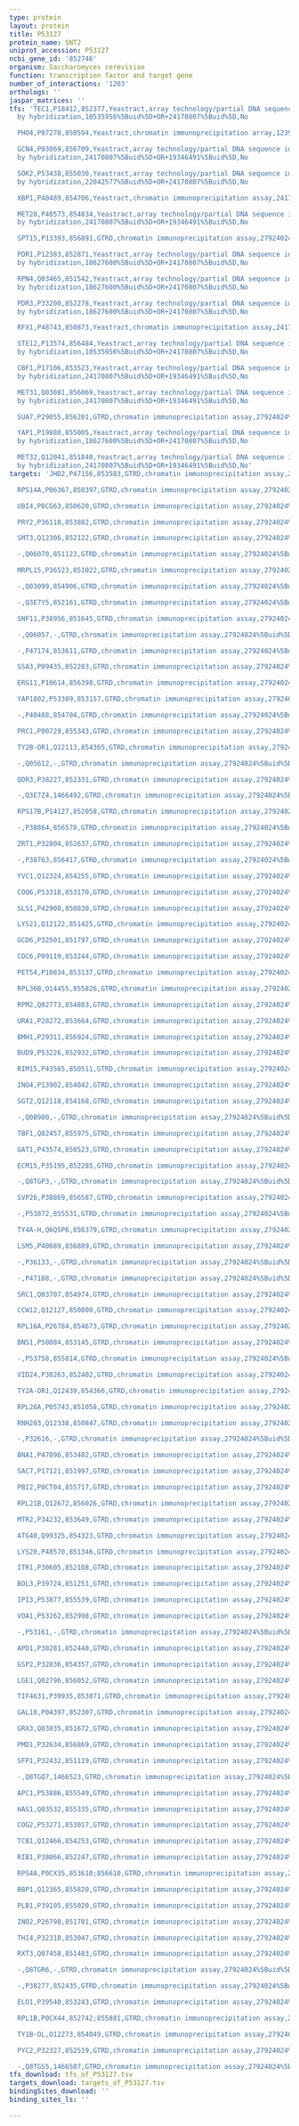 ```yaml
---
type: protein
layout: protein
title: P53127
protein_name: SNT2
uniprot_accession: P53127
ncbi_gene_id: '852746'
organism: Saccharomyces cerevisiae
function: transcription factor and target gene
number_of_interactions: '1203'
orthologs: ''
jaspar_matrices: ''
tfs: 'TEC1,P18412,852377,Yeastract,array technology/partial DNA sequence identification
  by hybridization,10535956%5Buid%5D+OR+24170807%5Buid%5D,No

  PHO4,P07270,850594,Yeastract,chromatin immunoprecipitation array,12399584%5Buid%5D+OR+24170807%5Buid%5D,No

  GCN4,P03069,856709,Yeastract,array technology/partial DNA sequence identification
  by hybridization,24170807%5Buid%5D+OR+19346491%5Buid%5D,No

  SOK2,P53438,855030,Yeastract,array technology/partial DNA sequence identification
  by hybridization,22042577%5Buid%5D+OR+24170807%5Buid%5D,No

  XBP1,P40489,854706,Yeastract,chromatin immunoprecipitation assay,24170807%5Buid%5D+OR+19124666%5Buid%5D,No

  MET28,P40573,854834,Yeastract,array technology/partial DNA sequence identification
  by hybridization,24170807%5Buid%5D+OR+19346491%5Buid%5D,No

  SPT15,P13393,856891,GTRD,chromatin immunoprecipitation assay,27924024%5Buid%5D,No

  PDR1,P12383,852871,Yeastract,array technology/partial DNA sequence identification
  by hybridization,18627600%5Buid%5D+OR+24170807%5Buid%5D,No

  RPN4,Q03465,851542,Yeastract,array technology/partial DNA sequence identification
  by hybridization,18627600%5Buid%5D+OR+24170807%5Buid%5D,No

  PDR3,P33200,852278,Yeastract,array technology/partial DNA sequence identification
  by hybridization,18627600%5Buid%5D+OR+24170807%5Buid%5D,No

  RFX1,P48743,850873,Yeastract,chromatin immunoprecipitation assay,24170807%5Buid%5D+OR+19124666%5Buid%5D,No

  STE12,P13574,856484,Yeastract,array technology/partial DNA sequence identification
  by hybridization,10535956%5Buid%5D+OR+24170807%5Buid%5D,No

  CBF1,P17106,853523,Yeastract,array technology/partial DNA sequence identification
  by hybridization,24170807%5Buid%5D+OR+19346491%5Buid%5D,No

  MET31,Q03081,856069,Yeastract,array technology/partial DNA sequence identification
  by hybridization,24170807%5Buid%5D+OR+19346491%5Buid%5D,No

  SUA7,P29055,856201,GTRD,chromatin immunoprecipitation assay,27924024%5Buid%5D,No

  YAP1,P19880,855005,Yeastract,array technology/partial DNA sequence identification
  by hybridization,18627600%5Buid%5D+OR+24170807%5Buid%5D,No

  MET32,Q12041,851840,Yeastract,array technology/partial DNA sequence identification
  by hybridization,24170807%5Buid%5D+OR+19346491%5Buid%5D,No'
targets: 'JHD2,P47156,853583,GTRD,chromatin immunoprecipitation assay,27924024%5Buid%5D,No

  RPS14A,P06367,850397,GTRD,chromatin immunoprecipitation assay,27924024%5Buid%5D,No

  UBI4,P0CG63,850620,GTRD,chromatin immunoprecipitation assay,27924024%5Buid%5D,No

  PRY2,P36110,853882,GTRD,chromatin immunoprecipitation assay,27924024%5Buid%5D,No

  SMT3,Q12306,852122,GTRD,chromatin immunoprecipitation assay,27924024%5Buid%5D,No

  -,Q06070,851123,GTRD,chromatin immunoprecipitation assay,27924024%5Buid%5D,No

  MRPL15,P36523,851022,GTRD,chromatin immunoprecipitation assay,27924024%5Buid%5D,No

  -,Q03099,854906,GTRD,chromatin immunoprecipitation assay,27924024%5Buid%5D,No

  -,Q3E7Y5,852161,GTRD,chromatin immunoprecipitation assay,27924024%5Buid%5D,No

  SNF11,P38956,851645,GTRD,chromatin immunoprecipitation assay,27924024%5Buid%5D,No

  -,Q06057,-,GTRD,chromatin immunoprecipitation assay,27924024%5Buid%5D,No

  -,P47174,853611,GTRD,chromatin immunoprecipitation assay,27924024%5Buid%5D,No

  SSA3,P09435,852203,GTRD,chromatin immunoprecipitation assay,27924024%5Buid%5D,No

  ERG11,P10614,856398,GTRD,chromatin immunoprecipitation assay,27924024%5Buid%5D,No

  YAP1802,P53309,853157,GTRD,chromatin immunoprecipitation assay,27924024%5Buid%5D,No

  -,P40488,854704,GTRD,chromatin immunoprecipitation assay,27924024%5Buid%5D,No

  PRC1,P00729,855343,GTRD,chromatin immunoprecipitation assay,27924024%5Buid%5D,No

  TY2B-OR1,Q12113,854365,GTRD,chromatin immunoprecipitation assay,27924024%5Buid%5D,No

  -,Q05612,-,GTRD,chromatin immunoprecipitation assay,27924024%5Buid%5D,No

  QDR3,P38227,852331,GTRD,chromatin immunoprecipitation assay,27924024%5Buid%5D,No

  -,Q3E7Z4,1466492,GTRD,chromatin immunoprecipitation assay,27924024%5Buid%5D,No

  RPS17B,P14127,852058,GTRD,chromatin immunoprecipitation assay,27924024%5Buid%5D,No

  -,P38864,856578,GTRD,chromatin immunoprecipitation assay,27924024%5Buid%5D,No

  ZRT1,P32804,852637,GTRD,chromatin immunoprecipitation assay,27924024%5Buid%5D,No

  -,P38763,856417,GTRD,chromatin immunoprecipitation assay,27924024%5Buid%5D,No

  YVC1,Q12324,854255,GTRD,chromatin immunoprecipitation assay,27924024%5Buid%5D,No

  COQ6,P53318,853170,GTRD,chromatin immunoprecipitation assay,27924024%5Buid%5D,No

  SLS1,P42900,850830,GTRD,chromatin immunoprecipitation assay,27924024%5Buid%5D,No

  LYS21,Q12122,851425,GTRD,chromatin immunoprecipitation assay,27924024%5Buid%5D,No

  GCD6,P32501,851797,GTRD,chromatin immunoprecipitation assay,27924024%5Buid%5D,No

  CDC6,P09119,853244,GTRD,chromatin immunoprecipitation assay,27924024%5Buid%5D,No

  PET54,P10834,853137,GTRD,chromatin immunoprecipitation assay,27924024%5Buid%5D,No

  RPL36B,O14455,855826,GTRD,chromatin immunoprecipitation assay,27924024%5Buid%5D,No

  RPM2,Q02773,854883,GTRD,chromatin immunoprecipitation assay,27924024%5Buid%5D,No

  URA1,P28272,853664,GTRD,chromatin immunoprecipitation assay,27924024%5Buid%5D,No

  BMH1,P29311,856924,GTRD,chromatin immunoprecipitation assay,27924024%5Buid%5D,No

  BUD9,P53226,852932,GTRD,chromatin immunoprecipitation assay,27924024%5Buid%5D,No

  RIM15,P43565,850511,GTRD,chromatin immunoprecipitation assay,27924024%5Buid%5D,No

  INO4,P13902,854042,GTRD,chromatin immunoprecipitation assay,27924024%5Buid%5D,No

  SGT2,Q12118,854168,GTRD,chromatin immunoprecipitation assay,27924024%5Buid%5D,No

  -,Q08900,-,GTRD,chromatin immunoprecipitation assay,27924024%5Buid%5D,No

  TBF1,Q02457,855975,GTRD,chromatin immunoprecipitation assay,27924024%5Buid%5D,No

  GAT1,P43574,850523,GTRD,chromatin immunoprecipitation assay,27924024%5Buid%5D,No

  ECM15,P35195,852285,GTRD,chromatin immunoprecipitation assay,27924024%5Buid%5D,No

  -,Q8TGP3,-,GTRD,chromatin immunoprecipitation assay,27924024%5Buid%5D,No

  SVP26,P38869,856587,GTRD,chromatin immunoprecipitation assay,27924024%5Buid%5D,No

  -,P53872,855531,GTRD,chromatin immunoprecipitation assay,27924024%5Buid%5D,No

  TY4A-H,Q6Q5P6,856379,GTRD,chromatin immunoprecipitation assay,27924024%5Buid%5D,No

  LSM5,P40089,856889,GTRD,chromatin immunoprecipitation assay,27924024%5Buid%5D,No

  -,P36133,-,GTRD,chromatin immunoprecipitation assay,27924024%5Buid%5D,No

  -,P47188,-,GTRD,chromatin immunoprecipitation assay,27924024%5Buid%5D,No

  SRC1,Q03707,854974,GTRD,chromatin immunoprecipitation assay,27924024%5Buid%5D,No

  CCW12,Q12127,850800,GTRD,chromatin immunoprecipitation assay,27924024%5Buid%5D,No

  RPL16A,P26784,854673,GTRD,chromatin immunoprecipitation assay,27924024%5Buid%5D,No

  BNS1,P50084,853145,GTRD,chromatin immunoprecipitation assay,27924024%5Buid%5D,No

  -,P53758,855814,GTRD,chromatin immunoprecipitation assay,27924024%5Buid%5D,No

  VID24,P38263,852402,GTRD,chromatin immunoprecipitation assay,27924024%5Buid%5D,No

  TY2A-OR1,Q12439,854366,GTRD,chromatin immunoprecipitation assay,27924024%5Buid%5D,No

  RPL26A,P05743,851058,GTRD,chromatin immunoprecipitation assay,27924024%5Buid%5D,No

  RNH203,Q12338,850847,GTRD,chromatin immunoprecipitation assay,27924024%5Buid%5D,No

  -,P32616,-,GTRD,chromatin immunoprecipitation assay,27924024%5Buid%5D,No

  BNA1,P47096,853482,GTRD,chromatin immunoprecipitation assay,27924024%5Buid%5D,No

  SAC7,P17121,851997,GTRD,chromatin immunoprecipitation assay,27924024%5Buid%5D,No

  PBI2,P0CT04,855717,GTRD,chromatin immunoprecipitation assay,27924024%5Buid%5D,No

  RPL21B,Q12672,856026,GTRD,chromatin immunoprecipitation assay,27924024%5Buid%5D,No

  MTR2,P34232,853649,GTRD,chromatin immunoprecipitation assay,27924024%5Buid%5D,No

  ATG40,Q99325,854323,GTRD,chromatin immunoprecipitation assay,27924024%5Buid%5D,No

  LYS20,P48570,851346,GTRD,chromatin immunoprecipitation assay,27924024%5Buid%5D,No

  ITR1,P30605,852108,GTRD,chromatin immunoprecipitation assay,27924024%5Buid%5D,No

  BOL3,P39724,851251,GTRD,chromatin immunoprecipitation assay,27924024%5Buid%5D,No

  IPI3,P53877,855539,GTRD,chromatin immunoprecipitation assay,27924024%5Buid%5D,No

  VOA1,P53262,852998,GTRD,chromatin immunoprecipitation assay,27924024%5Buid%5D,No

  -,P53161,-,GTRD,chromatin immunoprecipitation assay,27924024%5Buid%5D,No

  APD1,P38281,852448,GTRD,chromatin immunoprecipitation assay,27924024%5Buid%5D,No

  GSP2,P32836,854357,GTRD,chromatin immunoprecipitation assay,27924024%5Buid%5D,No

  LGE1,Q02796,856052,GTRD,chromatin immunoprecipitation assay,27924024%5Buid%5D,No

  TIF4631,P39935,853071,GTRD,chromatin immunoprecipitation assay,27924024%5Buid%5D,No

  GAL10,P04397,852307,GTRD,chromatin immunoprecipitation assay,27924024%5Buid%5D,No

  GRX3,Q03835,851672,GTRD,chromatin immunoprecipitation assay,27924024%5Buid%5D,No

  PMD1,P32634,856869,GTRD,chromatin immunoprecipitation assay,27924024%5Buid%5D,No

  SFP1,P32432,851119,GTRD,chromatin immunoprecipitation assay,27924024%5Buid%5D,No

  -,Q8TGQ7,1466523,GTRD,chromatin immunoprecipitation assay,27924024%5Buid%5D,No

  APC1,P53886,855549,GTRD,chromatin immunoprecipitation assay,27924024%5Buid%5D,No

  HAS1,Q03532,855335,GTRD,chromatin immunoprecipitation assay,27924024%5Buid%5D,No

  COG2,P53271,853017,GTRD,chromatin immunoprecipitation assay,27924024%5Buid%5D,No

  TCB1,Q12466,854253,GTRD,chromatin immunoprecipitation assay,27924024%5Buid%5D,No

  RIB1,P38066,852247,GTRD,chromatin immunoprecipitation assay,27924024%5Buid%5D,No

  RPS4A,P0CX35,853610;856610,GTRD,chromatin immunoprecipitation assay,27924024%5Buid%5D,No

  BBP1,Q12365,855820,GTRD,chromatin immunoprecipitation assay,27924024%5Buid%5D,No

  PLB1,P39105,855020,GTRD,chromatin immunoprecipitation assay,27924024%5Buid%5D,No

  INO2,P26798,851701,GTRD,chromatin immunoprecipitation assay,27924024%5Buid%5D,No

  THI4,P32318,853047,GTRD,chromatin immunoprecipitation assay,27924024%5Buid%5D,No

  RXT3,Q07458,851483,GTRD,chromatin immunoprecipitation assay,27924024%5Buid%5D,No

  -,Q8TGR6,-,GTRD,chromatin immunoprecipitation assay,27924024%5Buid%5D,No

  -,P38277,852435,GTRD,chromatin immunoprecipitation assay,27924024%5Buid%5D,No

  ELO1,P39540,853243,GTRD,chromatin immunoprecipitation assay,27924024%5Buid%5D,No

  RPL1B,P0CX44,852742;855881,GTRD,chromatin immunoprecipitation assay,27924024%5Buid%5D,No

  TY1B-OL,Q12273,854049,GTRD,chromatin immunoprecipitation assay,27924024%5Buid%5D,No

  PYC2,P32327,852519,GTRD,chromatin immunoprecipitation assay,27924024%5Buid%5D,No

  -,Q8TGS5,1466507,GTRD,chromatin immunoprecipitation assay,27924024%5Buid%5D,No'
tfs_download: tfs_of_P53127.tsv
targets_download: targets_of_P53127.tsv
bindingSites_download: ''
binding_sites_ls: ''

---
```

